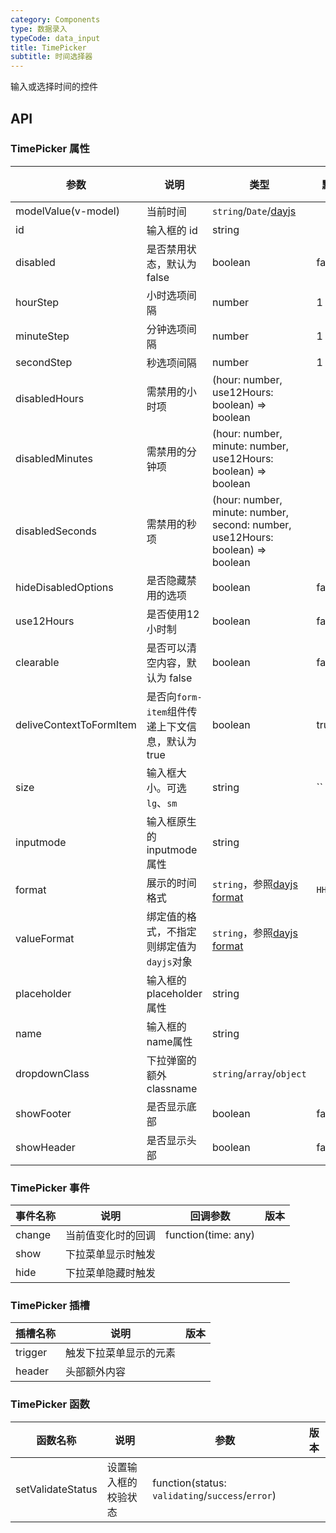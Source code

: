 ```yaml
---
category: Components
type: 数据录入
typeCode: data_input
title: TimePicker
subtitle: 时间选择器
---
```


输入或选择时间的控件

## API

### TimePicker 属性

| 参数                        | 说明                               | 类型                                                                            | 默认值        | 版本 |
|---------------------------|----------------------------------|-------------------------------------------------------------------------------|------------| --- |
| modelValue(v-model)       | 当前时间                             | `string`/`Date`/[dayjs](https://day.js.org/)                                  |            |  |
| id                        | 输入框的 id                          | string                                                                        |            |  |
| disabled                  | 是否禁用状态，默认为 false                 | boolean                                                                       | false      |  |
| hourStep                  | 小时选项间隔                           | number                                                                        | 1          |  |
| minuteStep                | 分钟选项间隔                           | number                                                                        | 1          |  |
| secondStep                | 秒选项间隔                            | number                                                                        | 1          |  |
| disabledHours             | 需禁用的小时项                          | (hour: number, use12Hours: boolean) => boolean                                |            |  |
| disabledMinutes           | 需禁用的分钟项                          | (hour: number, minute: number, use12Hours: boolean) => boolean                |            |  |
| disabledSeconds           | 需禁用的秒项                           | (hour: number, minute: number, second: number, use12Hours: boolean) => boolean |            |  |
| hideDisabledOptions       | 是否隐藏禁用的选项                        | boolean                                                                       | false      |  |
| use12Hours                | 是否使用12小时制                        | boolean                                                                       | false      |  |
| clearable                 | 是否可以清空内容，默认为 false               | boolean                                                                       | false      |  |
| deliveContextToFormItem   | 是否向`form-item`组件传递上下文信息，默认为 true | boolean                                                                       | true       |  |
| size                      | 输入框大小。可选 `lg`、`sm`               | string                                                                        | ``         |  |
| inputmode                 | 输入框原生的inputmode属性                | string                                                                        |            |  |  |
| format                    | 展示的时间格式                          | `string`，参照[dayjs format](https://day.js.org/docs/en/parse/string-format)     | `HH:mm:ss` |  |  |
| valueFormat               | 绑定值的格式，不指定则绑定值为`dayjs`对象         | `string`，参照[dayjs format](https://day.js.org/docs/en/parse/string-format)     |            |  |  |
| placeholder               | 输入框的placeholder属性                | string                                                                        |            |  |  |
| name                      | 输入框的name属性                       | string                                                                        |            |  |  |
| dropdownClass             | 下拉弹窗的额外classname                 | `string`/`array`/`object`                                                     |            |  |  |
| showFooter                | 是否显示底部                    | boolean                                                                       | false      |  |  |
| showHeader                | 是否显示头部                    | boolean                                                                       | false      |  |  |

### TimePicker 事件

| 事件名称   | 说明        | 回调参数                | 版本    |
|--------|-----------|---------------------|-------|
| change | 当前值变化时的回调 | function(time: any) |       |
| show   | 下拉菜单显示时触发 |          |       |
| hide   | 下拉菜单隐藏时触发 |          |       |

### TimePicker 插槽

| 插槽名称    | 说明                  | 版本  |
|---------|---------------------|-----|
| trigger  | 触发下拉菜单显示的元素         |     |
| header  | 头部额外内容              |     |

### TimePicker 函数

| 函数名称       | 说明                        | 参数                                               | 版本          |
|------------|---------------------------|--------------------------------------------------|-------------|
| setValidateStatus     | 设置输入框的校验状态 | function(status: `validating`/`success`/`error`) |         |
